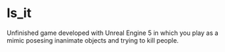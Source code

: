 # Is_it

Unfinished game developed with Unreal Engine 5 in which you play as a mimic posesing inanimate objects and trying to kill people.
